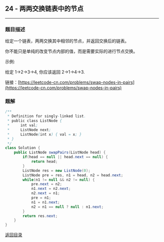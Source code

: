 ## **24 - 两两交换链表中的节点**
--------------------------------

### **题目描述**
给定一个链表，两两交换其中相邻的节点，并返回交换后的链表。

你不能只是单纯的改变节点内部的值，而是需要实际的进行节点交换。


示例:

给定 1->2->3->4, 你应该返回 2->1->4->3.


链接：[https://leetcode-cn.com/problems/swap-nodes-in-pairs](https://leetcode-cn.com/problems/swap-nodes-in-pairs)



### **题解**
``` java
/**
 * Definition for singly-linked list.
 * public class ListNode {
 *     int val;
 *     ListNode next;
 *     ListNode(int x) { val = x; }
 * }
 */
class Solution {
    public ListNode swapPairs(ListNode head) {
        if(head == null || head.next == null) {
            return head;
        }
        ListNode res = new ListNode(0);
        ListNode pre = res, n1 = head, n2 = head.next;
        while(n1 != null && n2 != null) {
            pre.next = n2;
            n1.next = n2.next;
            n2.next = n1;
            pre = n1;
            n1 = n1.next;
            n2 = n1 == null ? null : n1.next;
        }
        return res.next;
    }
}
```




[返回目录](https://maxwell-l.github.io/WriteSomething/something/leetcode)